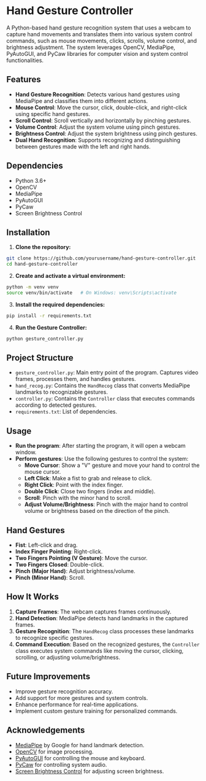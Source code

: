 # Hand Gesture Controller

A Python-based hand gesture recognition system that uses a webcam to capture hand movements and translates them into various system control commands, such as mouse movements, clicks, scrolls, volume control, and brightness adjustment. The system leverages OpenCV, MediaPipe, PyAutoGUI, and PyCaw libraries for computer vision and system control functionalities.

## Features

- **Hand Gesture Recognition**: Detects various hand gestures using MediaPipe and classifies them into different actions.
- **Mouse Control**: Move the cursor, click, double-click, and right-click using specific hand gestures.
- **Scroll Control**: Scroll vertically and horizontally by pinching gestures.
- **Volume Control**: Adjust the system volume using pinch gestures.
- **Brightness Control**: Adjust the system brightness using pinch gestures.
- **Dual Hand Recognition**: Supports recognizing and distinguishing between gestures made with the left and right hands.

## Dependencies

- Python 3.6+
- OpenCV
- MediaPipe
- PyAutoGUI
- PyCaw
- Screen Brightness Control

## Installation

1. **Clone the repository:**

```bash
git clone https://github.com/yourusername/hand-gesture-controller.git
cd hand-gesture-controller
```

2. **Create and activate a virtual environment:**

```bash
python -m venv venv
source venv/bin/activate   # On Windows: venv\Scripts\activate
```

3. **Install the required dependencies:**

```bash
pip install -r requirements.txt
```

4. **Run the Gesture Controller:**

```bash
python gesture_controller.py
```

## Project Structure

- `gesture_controller.py`: Main entry point of the program. Captures video frames, processes them, and handles gestures.
- `hand_recog.py`: Contains the `HandRecog` class that converts MediaPipe landmarks to recognizable gestures.
- `controller.py`: Contains the `Controller` class that executes commands according to detected gestures.
- `requirements.txt`: List of dependencies.

## Usage

- **Run the program**: After starting the program, it will open a webcam window.
- **Perform gestures**: Use the following gestures to control the system:
  - **Move Cursor**: Show a "V" gesture and move your hand to control the mouse cursor.
  - **Left Click**: Make a fist to grab and release to click.
  - **Right Click**: Point with the index finger.
  - **Double Click**: Close two fingers (index and middle).
  - **Scroll**: Pinch with the minor hand to scroll.
  - **Adjust Volume/Brightness**: Pinch with the major hand to control volume or brightness based on the direction of the pinch.

## Hand Gestures

- **Fist**: Left-click and drag.
- **Index Finger Pointing**: Right-click.
- **Two Fingers Pointing (V Gesture)**: Move the cursor.
- **Two Fingers Closed**: Double-click.
- **Pinch (Major Hand)**: Adjust brightness/volume.
- **Pinch (Minor Hand)**: Scroll.

## How It Works

1. **Capture Frames**: The webcam captures frames continuously.
2. **Hand Detection**: MediaPipe detects hand landmarks in the captured frames.
3. **Gesture Recognition**: The `HandRecog` class processes these landmarks to recognize specific gestures.
4. **Command Execution**: Based on the recognized gestures, the `Controller` class executes system commands like moving the cursor, clicking, scrolling, or adjusting volume/brightness.

## Future Improvements

- Improve gesture recognition accuracy.
- Add support for more gestures and system controls.
- Enhance performance for real-time applications.
- Implement custom gesture training for personalized commands.

## Acknowledgements

- [MediaPipe](https://mediapipe.dev/) by Google for hand landmark detection.
- [OpenCV](https://opencv.org/) for image processing.
- [PyAutoGUI](https://pyautogui.readthedocs.io/) for controlling the mouse and keyboard.
- [PyCaw](https://github.com/AndreMiras/pycaw) for controlling system audio.
- [Screen Brightness Control](https://github.com/Crozzers/screen-brightness-control) for adjusting screen brightness.

